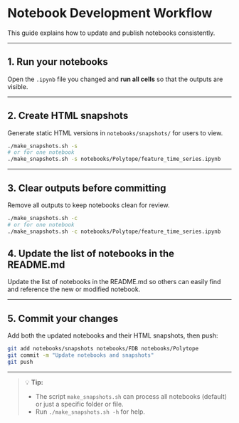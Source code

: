 #  Notebook Development Workflow

This guide explains how to update and publish notebooks consistently.

---

## 1. Run your notebooks
Open the `.ipynb` file you changed and **run all cells** so that the outputs are visible.

---

## 2. Create HTML snapshots
Generate static HTML versions in `notebooks/snapshots/` for users to view.

```bash
./make_snapshots.sh -s
# or for one notebook
./make_snapshots.sh -s notebooks/Polytope/feature_time_series.ipynb
```

---

## 3. Clear outputs before committing
Remove all outputs to keep notebooks clean for review.

```bash
./make_snapshots.sh -c
# or for one notebook
./make_snapshots.sh -c notebooks/Polytope/feature_time_series.ipynb
```
## 4. Update the list of notebooks in the README.md 
Update the list of notebooks in the README.md so others can easily find and reference the new or modified notebook.

---

## 5. Commit your changes
Add both the updated notebooks and their HTML snapshots, then push:

```bash
git add notebooks/snapshots notebooks/FDB notebooks/Polytope
git commit -m "Update notebooks and snapshots"
git push
```

---

> 💡 **Tip:**  
> - The script `make_snapshots.sh` can process all notebooks (default) or just a specific folder or file.  
> - Run `./make_snapshots.sh -h` for help.